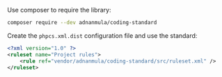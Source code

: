 Use composer to require the library:

```bash
composer require --dev adnanmula/coding-standard
```

Create the `phpcs.xml.dist` configuration file and use the standard:

```xml
<?xml version="1.0" ?>
<ruleset name="Project rules">
    <rule ref="vendor/adnanmula/coding-standard/src/ruleset.xml" />
</ruleset>
```
